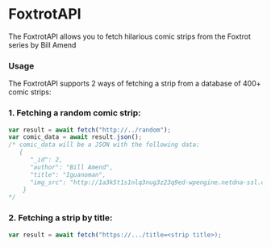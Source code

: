 # FoxtrotAPI
The FoxtrotAPI allows you to fetch hilarious comic strips from the Foxtrot series by Bill Amend
### Usage
The FoxtrotAPI supports 2 ways of fetching a strip from a database of 400+ comic strips:

### 1. Fetching a random comic strip:
   ```javascript
   var result = await fetch("http://../random");
   var comic_data = await result.json();
   /* comic_data will be a JSON with the following data:
      {
         "_id": 2,
         "author": "Bill Amend",
         "title": "Iguanoman",
         "img_src": "http://1a3k5t1s1nlq3nug3z23q9ed-wpengine.netdna-ssl.com/wp-content/uploads/2020/07/ft200712-foxtrot-comics-bill-amend-iguanoman-2020-quincyjason-aliens-sunday-comic-strip.png"
       }
   */
   ```
   
### 2. Fetching a strip by title:
   ```javascript
   var result = await fetch("https://.../title=<strip title>);
   ```
